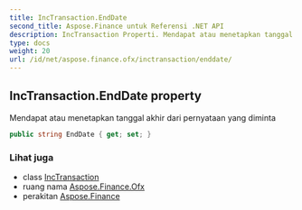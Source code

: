 ```yaml
---
title: IncTransaction.EndDate
second_title: Aspose.Finance untuk Referensi .NET API
description: IncTransaction Properti. Mendapat atau menetapkan tanggal akhir dari pernyataan yang diminta
type: docs
weight: 20
url: /id/net/aspose.finance.ofx/inctransaction/enddate/
---
```

## IncTransaction.EndDate property

Mendapat atau menetapkan tanggal akhir dari pernyataan yang diminta

```csharp
public string EndDate { get; set; }
```

### Lihat juga

* class [IncTransaction](../)
* ruang nama [Aspose.Finance.Ofx](../../inctransaction/)
* perakitan [Aspose.Finance](../../../)



